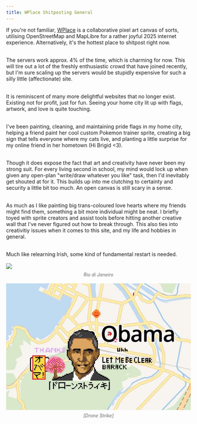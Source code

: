 ```yaml
---
title: WPlace Shitposting General
---
```


<div>
<p>
If you're not familiar, <a href="https://wplace.live/">WPlace</a> is a collaborative pixel art canvas of sorts, utilising OpenStreetMap and MapLibre for a rather joyful 2025 internet experience. Alternatively, it's the hottest place to shitpost right now.<br><br>

The servers work approx. 4% of the time, which is charming for now. This will tire out a lot of the freshly enthusiastic crowd that have joined recently, but I'm sure scaling up the servers would be stupidly expensive for such a silly little (affectionate) site.<br><br>

It is reminiscent of many more delightful websites that no longer exist. Existing not for profit, just for fun. Seeing your home city lit up with flags, artwork, and love is quite touching.<br><br>

I've been painting, cleaning, and maintaining pride flags in my home city, helping a friend paint her cool custom Pokemon trainer sprite, creating a big sign that tells everyone where my cats live, and planting a little surprise for my online friend in her hometown (Hi Brigid <3).<br><br>

Though it does expose the fact that art and creativity have never been my strong suit. For every living second in school, my mind would lock up when given any open-plan "write/draw whatever you like" task, then I'd inevitably get shouted at for it. This builds up into me clutching to certainty and security a little bit too much. An open canvas is still scary in a sense.<br><br>

As much as I like painting big trans-coloured love hearts where my friends might find them, something a bit more individual might be neat. I briefly toyed with sprite creators and assist tools before hitting another creative wall that I've never figured out how to break through. This also ties into creativitiy issues when it comes to this site, and my life and hobbies in general.<br><br>

Much like relearning Irish, some kind of fundamental restart is needed. 

<figure style="margin: 1rem auto; text-align: center;">
<img src="/assets/images/blog/wplace-1.png" style="max-width: 100%; height: auto; display: block;">
<figcaption style="font-size: 0.9em; color: #666; margin-top: 0.5rem; font-style: italic;">Rio di Janeiro</figcaption>
</figure>

<figure style="margin: 1rem auto; text-align: center;">
<img src="/assets/images/blog/wplace-2.png" style="max-width: 100%; height: auto; display: block;">
<figcaption style="font-size: 0.9em; color: #666; margin-top: 0.5rem; font-style: italic;">[Drone Strike]</figcaption>
</figure>

</p>
<script defer src="https://comments.oakreef.ie/comentario.js"></script>
<comentario-comments></comentario-comments>